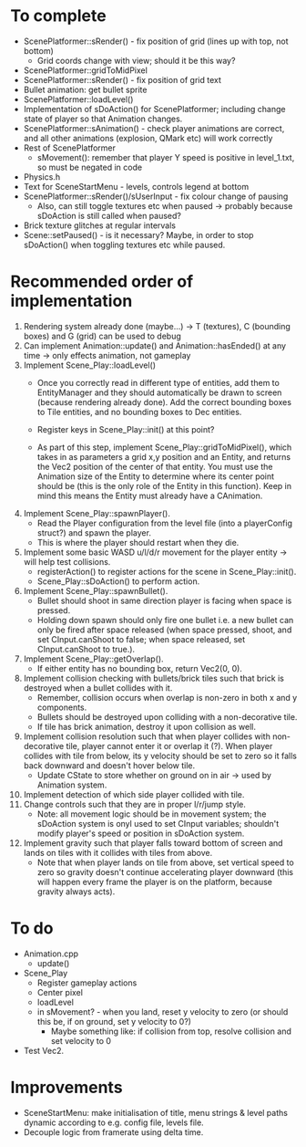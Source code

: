 # To complete
- ScenePlatformer::sRender() - fix position of grid (lines up with top, not bottom)
    - Grid coords change with view; should it be this way?
- ScenePlatformer::gridToMidPixel
- ScenePlatformer::sRender() - fix position of grid text
- Bullet animation: get bullet sprite
- ScenePlatformer::loadLevel()
- Implementation of sDoAction() for ScenePlatformer; including change state of player so that Animation changes.
- ScenePlatformer::sAnimation() - check player animations are correct, and all other animations (explosion, QMark etc) will work correctly
- Rest of ScenePlatformer
    - sMovement(): remember that player Y speed is positive in level_1.txt, so must be negated in code
- Physics.h
- Text for SceneStartMenu - levels, controls legend at bottom
- ScenePlatformer::sRender()/sUserInput - fix colour change of pausing
    - Also, can still toggle textures etc when paused -> probably because sDoAction is still called when paused?
- Brick texture glitches at regular intervals
- Scene::setPaused() - is it necessary? Maybe, in order to stop sDoAction() when toggling textures etc while paused.

# Recommended order of implementation
1. Rendering system already done (maybe...) -> T (textures), C (bounding boxes) and G (grid) can be used to debug
2. Can implement Animation::update() and Animation::hasEnded() at any time -> only effects animation, not gameplay
3. Implement Scene_Play::loadLevel()
    - Once you correctly read in different type of entities, add them to EntityManager and they should automatically be drawn to screen (because rendering already done). Add the correct bounding boxes to Tile entities, and no bounding boxes to Dec entities.


    - Register keys in Scene_Play::init() at this point?
    - As part of this step, implement Scene_Play::gridToMidPixel(), which takes in as parameters a grid x,y position and an Entity, and returns the Vec2 position of the center of that entity. You must use the Animation size of the Entity to determine where its center point should be (this is the only role of the Entity in this function). Keep in mind this means the Entity must already have a CAnimation.
4. Implement Scene_Play::spawnPlayer().
    - Read the Player configuration from the level file (into a playerConfig struct?) and spawn the player.
    - This is where the player should restart when they die.
5. Implement some basic WASD u/l/d/r movement for the player entity -> will help test collisions.
    - registerAction() to register actions for the scene in Scene_Play::init().
    - Scene_Play::sDoAction() to perform action.
6. Implement Scene_Play::spawnBullet().
    - Bullet should shoot in same direction player is facing when space is pressed.
    - Holding down spawn should only fire one bullet i.e. a  new bullet can only be fired after space released (when space pressed, shoot, and set CInput.canShoot to false; when space released, set CInput.canShoot to true.).
7. Implement Scene_Play::getOverlap().
    - If either entity has no bounding box, return Vec2(0, 0).
8. Implement collision checking with bullets/brick tiles such that brick is destroyed when a bullet collides with it.
    - Remember, collision occurs when overlap is non-zero in both x and y components.
    - Bullets should be destroyed upon colliding with a non-decorative tile.
    - If tile has brick animation, destroy it upon collision as well.
9. Implement collision resolution such that when player collides with non-decorative tile, player cannot enter it or overlap it (?). When player collides with tile from below, its y velocity should be set to zero so it falls back downward and doesn't hover below tile.
    - Update CState to store whether on ground on in air -> used by Animation system.
10. Implement detection of which side player collided with tile.
11. Change controls such that they are in proper l/r/jump style.
    - Note: all movement logic should be in movement system; the sDoAction system is onyl used to set CInput variables; shouldn't modify player's speed or position in sDoAction system.
12. Implement gravity such that player falls toward bottom of screen and lands on tiles with it collides with tiles from above.
    - Note that when player lands on tile from above, set vertical speed to zero so gravity doesn't continue accelerating player downward (this will happen every frame the player is on the platform, because gravity always acts).

# To do
- Animation.cpp
    - update()
- Scene_Play
    - Register gameplay actions
    - Center pixel
    - loadLevel
    - in sMovement? - when you land, reset y velocity to zero (or should this be, if on ground, set y velocity to 0?)
        - Maybe something like: if collision from top, resolve collision and set velocity to 0
- Test Vec2<T>.


# Improvements
- SceneStartMenu: make initialisation of title, menu strings & level paths dynamic according to e.g. config file, levels file.
- Decouple logic from framerate using delta time.